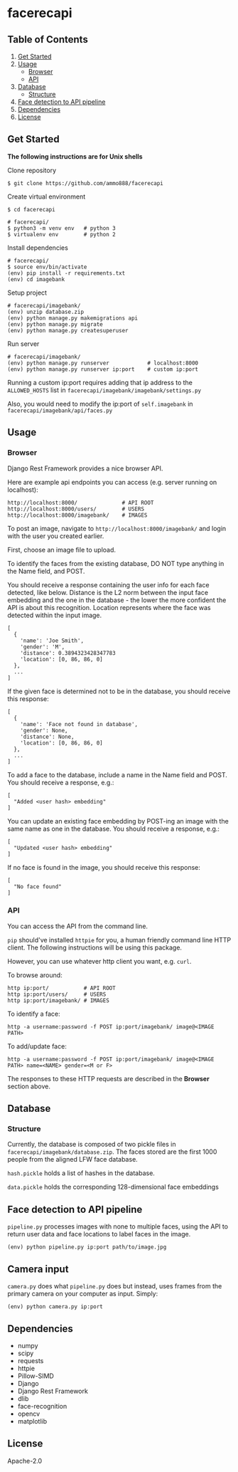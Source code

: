 # facerecapi

## Table of Contents
1. [Get Started](#get-started)
2. [Usage](#usage)
    * [Browser](#browser)
    * [API](#api)
3. [Database](#database)
    * [Structure](#structure)
4. [Face detection to API pipeline](#face-detection-to-api-pipeline)
5. [Dependencies](#dependencies)
6. [License](#licence)

## Get Started
**The following instructions are for Unix shells**

  Clone repository
  ```fish
  $ git clone https://github.com/ammo888/facerecapi
  ```

  Create virtual environment
  ```fish
  $ cd facerecapi

  # facerecapi/
  $ python3 -m venv env   # python 3
  $ virtualenv env        # python 2
  ```

  Install dependencies
  ```fish
  # facerecapi/
  $ source env/bin/activate
  (env) pip install -r requirements.txt
  (env) cd imagebank
  ```

  Setup project
  ```fish
  # facerecapi/imagebank/
  (env) unzip database.zip
  (env) python manage.py makemigrations api
  (env) python manage.py migrate
  (env) python manage.py createsuperuser
  ```

  Run server
  ```fish
  # facerecapi/imagebank/
  (env) python manage.py runserver            # localhost:8000
  (env) python manage.py runserver ip:port    # custom ip:port
  ```
 
  Running a custom ip:port requires adding that ip address to the `ALLOWED_HOSTS` list in `facerecapi/imagebank/imagebank/settings.py`

  Also, you would need to modify the ip:port of `self.imagebank` in `facerecapi/imagebank/api/faces.py`

## Usage

### Browser

  Django Rest Framework provides a nice browser API.

  Here are example api endpoints you can access (e.g. server running on localhost): 
  ```
  http://localhost:8000/              # API ROOT
  http://localhost:8000/users/        # USERS
  http://localhost:8000/imagebank/    # IMAGES 
  ```
  
  To post an image, navigate to `http://localhost:8000/imagebank/` and login with the user you created earlier.

  First, choose an image file to upload.

  To identify the faces from the existing database, DO NOT type anything in the Name field, and POST.
  
  You should receive a response containing the user info for each face detected, like below.
  Distance is the L2 norm between the input face embedding and the one in the database - the lower the more confident the API is about this recognition. Location represents where the face was detected within the input image.

  ```
  [
    {
      'name': 'Joe Smith',
      'gender': 'M',
      'distance': 0.3894323428347783
      'location': [0, 86, 86, 0]
    },
    ...
  ]
  ```
  If the given face is determined not to be in the database, you should receive this response:
  ```
  [
    {
      'name': 'Face not found in database',
      'gender': None,
      'distance': None,
      'location': [0, 86, 86, 0]
    },
    ...
  ]
  ```

  To add a face to the database, include a name in the Name field and POST. You should receive a response, e.g.:
  ```
  [
    "Added <user hash> embedding"
  ]
  ```
  You can update an existing face embedding by POST-ing an image with the same name as one in the database. You should receive a response, e.g.:
  ```
  [
    "Updated <user hash> embedding"
  ]
  ```

  If no face is found in the image, you should receive this response:
  ```
  [
    "No face found"
  ]
  ```

### API
  You can access the API from the command line.

  `pip` should've installed `httpie` for you, a human friendly command line HTTP client. The following instructions will be using this package.

  However, you can use whatever http client you want, e.g. `curl`.

  To browse around:
  ```
  http ip:port/           # API ROOT
  http ip:port/users/     # USERS
  http ip:port/imagebank/ # IMAGES
  ```

  To identify a face:
  ```fish
  http -a username:password -f POST ip:port/imagebank/ image@<IMAGE PATH>
  ```

  To add/update face:
  ```fish
  http -a username:password -f POST ip:port/imagebank/ image@<IMAGE PATH> name=<NAME> gender=<M or F>
  ```

  The responses to these HTTP requests are described in the **Browser** section above.

## Database

### Structure
  Currently, the database is composed of two pickle files in `facerecapi/imagebank/database.zip`.
  The faces stored are the first 1000 people from the aligned LFW face database.

  `hash.pickle` holds a list of hashes in the database.

  `data.pickle` holds the corresponding 128-dimensional face embeddings

<!--
### Making own database
  Included in `facerecapi/` is `embed.py`.

  Running the script should create the `.pickle` files in `outfolder`.
  ```fish
  (env) python embed.py faces outfolder
  ```

  The `faces` folder should be structered as follows:
  ```
  faces/
    name1/
      pic1.jpg
      pic2.jpg
      pic3.jpg
      ...
    name2/
      pic1.jpg
      pic2.jpg
      ...
    name3/
      ...
  ```
  Each named folder should contain at least one image.

  In `embed.py`, the variable `im_total` sets the max number of faces to embed, which is up to your choosing.

-->
## Face detection to API pipeline

  `pipeline.py` processes images with none to multiple faces, using the API to return user data and face locations to label faces in the image.
  
  ```fish
  (env) python pipeline.py ip:port path/to/image.jpg
  ```

## Camera input
  
  `camera.py` does what `pipeline.py` does but instead, uses frames from the primary camera on your computer as input. Simply:

  ```fish
  (env) python camera.py ip:port
  ```

## Dependencies
* numpy
* scipy
* requests
* httpie
* Pillow-SIMD
* Django
* Django Rest Framework
* dlib
* face-recognition
* opencv
* matplotlib

## License

Apache-2.0